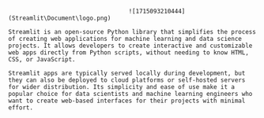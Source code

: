                                       ![1715093210444](Streamlit\Document\logo.png)

    Streamlit is an open-source Python library that simplifies the process of creating web applications for machine learning and data science projects. It allows developers to create interactive and customizable web apps directly from Python scripts, without needing to know HTML, CSS, or JavaScript.

    Streamlit apps are typically served locally during development, but they can also be deployed to cloud platforms or self-hosted servers for wider distribution. Its simplicity and ease of use make it a popular choice for data scientists and machine learning engineers who want to create web-based interfaces for their projects with minimal effort.
